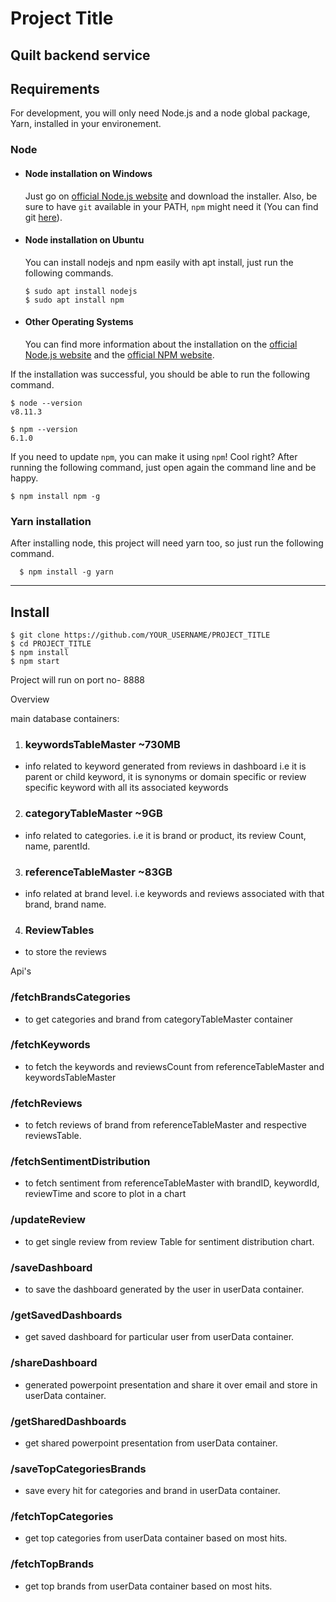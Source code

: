 # Project Title

Quilt backend service
---
## Requirements

For development, you will only need Node.js and a node global package, Yarn, installed in your environement.

### Node
- #### Node installation on Windows

  Just go on [official Node.js website](https://nodejs.org/) and download the installer.
Also, be sure to have `git` available in your PATH, `npm` might need it (You can find git [here](https://git-scm.com/)).

- #### Node installation on Ubuntu

  You can install nodejs and npm easily with apt install, just run the following commands.

      $ sudo apt install nodejs
      $ sudo apt install npm

- #### Other Operating Systems
  You can find more information about the installation on the [official Node.js website](https://nodejs.org/) and the [official NPM website](https://npmjs.org/).

If the installation was successful, you should be able to run the following command.

    $ node --version
    v8.11.3

    $ npm --version
    6.1.0

If you need to update `npm`, you can make it using `npm`! Cool right? After running the following command, just open again the command line and be happy.

    $ npm install npm -g

### Yarn installation
  After installing node, this project will need yarn too, so just run the following command.

      $ npm install -g yarn

---

## Install

    $ git clone https://github.com/YOUR_USERNAME/PROJECT_TITLE
    $ cd PROJECT_TITLE
    $ npm install 
    $ npm start

Project will run on port no- 8888

Overview

main database containers:
1. ### keywordsTableMaster ~730MB
- info related to keyword generated from reviews in dashboard i.e it is parent or child keyword, it is synonyms or domain specific or review specific keyword with all its associated keywords
2. ### categoryTableMaster ~9GB
- info related to categories. i.e it is brand or product, its review Count, name, parentId.
3. ### referenceTableMaster ~83GB
- info related at brand level. i.e keywords and reviews associated with that brand, brand name.
4. ### ReviewTables
- to store the reviews

Api's 

### /fetchBrandsCategories
- to get categories and brand from categoryTableMaster container 

### /fetchKeywords
- to fetch the keywords and reviewsCount from referenceTableMaster and keywordsTableMaster

### /fetchReviews
- to fetch reviews of brand from referenceTableMaster and respective reviewsTable.

### /fetchSentimentDistribution
- to fetch sentiment from referenceTableMaster with brandID, keywordId, reviewTime and score to plot in a chart

### /updateReview
- to get single review from review Table for sentiment distribution chart.

### /saveDashboard
- to save the dashboard generated by the user in userData container.

### /getSavedDashboards
- get saved dashboard for particular user from userData container.

### /shareDashboard
- generated powerpoint presentation and share it over email and store in userData container.

### /getSharedDashboards
- get shared powerpoint presentation from userData container.

### /saveTopCategoriesBrands
- save every hit for categories and brand in userData container.

### /fetchTopCategories
- get top categories from userData container based on most hits.

### /fetchTopBrands
- get top brands from userData container based on most hits.

